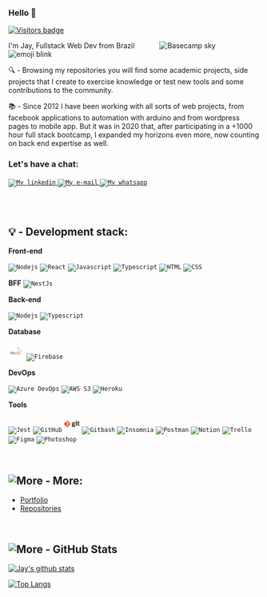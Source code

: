 ### Hello 👋

<p align="left">
  <a href="https://badges.pufler.dev">
      <img src="https://badges.pufler.dev/visits/Jailsom-Nogueira/Jailsom-Nogueira" alt="Visitors badge" />
   </a>
</p>

<img align="right" width="40%" src="https://media.giphy.com/media/piFGZ3Vxk2NHOAPgE3/giphy.gif" alt="Basecamp sky" />

I'm Jay, Fullstack Web Dev from Brazil <img width="30" src="https://emojis.slackmojis.com/emojis/images/1597609842/10046/brazilian_fan_parrot.gif?1597609842" alt="emoji blink" />

🔍 - Browsing my repositories you will find some academic projects, side projects that I create to exercise knowledge or test new tools and some contributions to the community.

📚 - Since 2012 I have been working with all sorts of web projects, from facebook applications to automation with arduino and from wordpress pages to mobile app. But it was in 2020 that, after participating in a +1000 hour full stack bootcamp, I expanded my horizons even more, now counting on back end expertise as well.

### Let's have a chat:

<a href="https://www.linkedin.com/in/jailsom-nogueira" target='_blank'>
  <code><img title="LinkedIn" alt="My linkedin" width="28" src="https://emojis.slackmojis.com/emojis/images/1470343326/711/linkedin.png?1470343326" /></code>
</a>

<a href="mailto:jailsom.nogueira@gmail.com" target='_blank'>
  <code><img title="E-mail" alt="My e-mail" width="28" src="https://emojis.slackmojis.com/emojis/images/1450319444/38/gmail.png?1450319444" /></code>
</a>

<a href='https://wa.me/5527995792112?text=Olá%20Jay!%20Te%20achei%20pelo%20seu%20GitHub.' target='_blank'>
   <code><img title="Whatsapp" alt="My whatsapp" width="28" src="https://emojis.slackmojis.com/emojis/images/1534256857/4486/whatsapp.png?1534256857" /></code>
</a>

<br/><br/>

## 💡 - Development stack:

**Front-end**

<code><img height="32" src="https://emojis.slackmojis.com/emojis/images/1533426774/4425/nodejs.png?1533426774" title="Nodejs" alt="Nodejs"/></code>
<code><img height="32" src="https://emojis.slackmojis.com/emojis/images/1473950148/1161/react.png?1473950148" title="React" alt="React"/></code>
<code><img height="32" src="https://emojis.slackmojis.com/emojis/images/1450441296/151/javascript.png?1450441296" title="Javascript" alt="Javascript"/></code>
<code><img height="32" src="https://emojis.slackmojis.com/emojis/images/1479745458/1383/typescript.png?1479745458" title="Typescript" alt="Typescript"/></code>
<code><img height="32" src="https://emojis.slackmojis.com/emojis/images/1470343792/719/html5.png?1470343792" title="HTML" alt="HTML"/></code>
<code><img height="32" src="https://emojis.slackmojis.com/emojis/images/1497185511/2411/css.jpg?1497185511" title="CSS" alt="CSS"/></code>

**BFF**
<code><img height="32" src="https://emojis.slackmojis.com/emojis/images/1566743763/6242/nestjs.png?1566743763" title="NestJs" alt="NestJs"/></code>

**Back-end**

<code><img height="32" src="https://emojis.slackmojis.com/emojis/images/1533426774/4425/nodejs.png?1533426774" title="Nodejs" alt="Nodejs"/></code>
<code><img height="32" src="https://emojis.slackmojis.com/emojis/images/1479745458/1383/typescript.png?1479745458" title="Typescript" alt="Typescript"/></code>

**Database**

<code><img height="32" src="https://raw.githubusercontent.com/github/explore/80688e429a7d4ef2fca1e82350fe8e3517d3494d/topics/mysql/mysql.png" title="MySQL" alt="MySQL"/></code>
<code><img height="32" src="https://emojis.slackmojis.com/emojis/images/1533724346/4435/firebase.png?1533724346" title="Firebase" alt="Firebase"/></code>

**DevOps**

<code><img height="32" src="https://emojis.slackmojis.com/emojis/images/1508272207/3046/azure_2017.png?1508272207" title="Azure DevOps" alt="Azure DevOps"/></code>
<code><img height="32" src="https://emojis.slackmojis.com/emojis/images/1586879630/8606/aws_s3.png?1586879630" title="AWS S3" alt="AWS S3"/></code>
<code><img height="32" src="https://emojis.slackmojis.com/emojis/images/1465929657/511/heroku.png?1465929657" title="Heroku" alt="Heroku"/></code>

**Tools**

<code><img height="32" src="https://emojis.slackmojis.com/emojis/images/1532540801/4295/jest.png?1532540801" title="Jest" alt="Jest"/></code>
<code><img height="32" src="https://cdn3.iconfinder.com/data/icons/inficons/512/github.png" title="GitHub" alt="GitHub"/></code>
<code><img height="32" src="https://raw.githubusercontent.com/github/explore/80688e429a7d4ef2fca1e82350fe8e3517d3494d/topics/git/git.png" title="Git" alt="Git"/></code>
<code><img height="32" src="https://emojis.slackmojis.com/emojis/images/1556829869/5674/gitbash.png?1556829869" title="Gitbash" alt="Gitbash"/></code>
<code><img height="32" src="https://user-images.githubusercontent.com/6686410/31217465-6adbbd18-a98d-11e7-9371-26d578182e9d.png" title="Insomnia" alt="Insomnia"/></code>
<code><img height="32" src="https://user-images.githubusercontent.com/2676579/34940598-17cc20f0-f9be-11e7-8c6d-f0190d502d64.png" title="Postman" alt="Postman"/></code>
<code><img height="32" src="https://emojis.slackmojis.com/emojis/images/1531810038/4221/notion.jpg?1531810038" title="Notion" alt="Notion"/></code>
<code><img height="32" src="https://emojis.slackmojis.com/emojis/images/1450448407/160/trello.png?1450448407" title="Trello" alt="Trello"/></code>
<code><img height="32" src="https://emojis.slackmojis.com/emojis/images/1561512161/5893/figma.png?1561512161" title="Figma" alt="Figma"/></code>
<code><img height="32" src="https://emojis.slackmojis.com/emojis/images/1450464730/190/photoshop.png?1450464730" title="Photoshop" alt="Photoshop"/></code>

<br/>

## <img height="32" src="https://emojis.slackmojis.com/emojis/images/1603823074/11120/more.gif?1603823074" title="More!!!" alt="More"/> - More:

- [Portfolio](https://jailsom-nogueira.github.io/Portfolio-Jay/)
- [Repositories](https://github.com/Jailsom-Nogueira?tab=repositories)

<br/>

## <img height="32" src="https://emojis.slackmojis.com/emojis/images/1589323974/9036/stonks.png?1589323974" title="Stonks!!!" alt="More"/> - GitHub Stats

[![Jay's github stats](https://github-readme-stats.vercel.app/api?username=Jailsom-Nogueira&count_private=true&show_icons=true&theme=vision-friendly-dark&hide=stars,issues)](https://github.com/Jailsom-Nogueira/github-readme-stats)

[![Top Langs](https://github-readme-stats.vercel.app/api/top-langs/?username=Jailsom-Nogueira&count_private=true&theme=vision-friendly-dark&layout=compact)](https://github.com/Jailsom-Nogueira/github-readme-stats)
